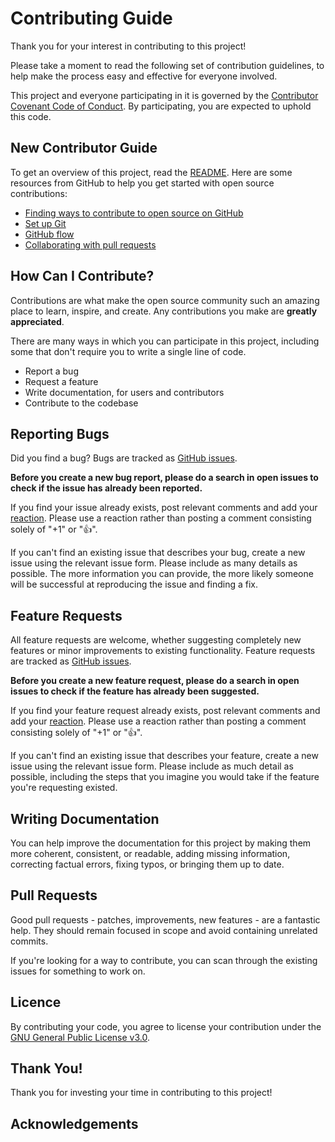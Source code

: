 # Contributing Guide

Thank you for your interest in contributing to this project!

Please take a moment to read the following set of contribution guidelines, to help make the process easy and effective for everyone involved.

This project and everyone participating in it is governed by the [Contributor Covenant Code of Conduct](CODE_OF_CONDUCT.md). By participating, you are expected to uphold this code.

## New Contributor Guide

To get an overview of this project, read the [README](README.md). Here are some resources from GitHub to help you get started with open source contributions:

- [Finding ways to contribute to open source on GitHub](https://docs.github.com/en/get-started/exploring-projects-on-github/finding-ways-to-contribute-to-open-source-on-github)
- [Set up Git](https://docs.github.com/en/get-started/quickstart/set-up-git)
- [GitHub flow](https://docs.github.com/en/get-started/quickstart/github-flow)
- [Collaborating with pull requests](https://docs.github.com/en/github/collaborating-with-pull-requests)

## How Can I Contribute?

Contributions are what make the open source community such an amazing place to learn, inspire, and create. Any contributions you make are **greatly appreciated**.

There are many ways in which you can participate in this project, including some that don't require you to write a single line of code.

- Report a bug
- Request a feature
- Write documentation, for users and contributors
- Contribute to the codebase

## Reporting Bugs

Did you find a bug? Bugs are tracked as [GitHub issues](https://guides.github.com/features/issues/).

**Before you create a new bug report, please do a search in open issues to check if the issue has already been reported.**

If you find your issue already exists, post relevant comments and add your [reaction](https://github.com/blog/2119-add-reactions-to-pull-requests-issues-and-comments). Please use a reaction rather than posting a comment consisting solely of "+1" or ":thumbsup:".

If you can't find an existing issue that describes your bug, create a new issue using the relevant issue form. Please include as many details as possible. The more information you can provide, the more likely someone will be successful at reproducing the issue and finding a fix.

## Feature Requests

All feature requests are welcome, whether suggesting completely new features or minor improvements to existing functionality. Feature requests are tracked as [GitHub issues](https://guides.github.com/features/issues/).

**Before you create a new feature request, please do a search in open issues to check if the feature has already been suggested.**

If you find your feature request already exists, post relevant comments and add your [reaction](https://github.com/blog/2119-add-reactions-to-pull-requests-issues-and-comments). Please use a reaction rather than posting a comment consisting solely of "+1" or ":thumbsup:".

If you can't find an existing issue that describes your feature, create a new issue using the relevant issue form. Please include as much detail as possible, including the steps that you imagine you would take if the feature you're requesting existed.

## Writing Documentation

You can help improve the documentation for this project by making them more coherent, consistent, or readable, adding missing information, correcting factual errors, fixing typos, or bringing them up to date.

## Pull Requests

Good pull requests - patches, improvements, new features - are a fantastic help. They should remain focused in scope and avoid containing unrelated commits.

If you're looking for a way to contribute, you can scan through the existing issues for something to work on.



## Licence

By contributing your code, you agree to license your contribution under the [GNU General Public License v3.0](LICENSE).

## Thank You!

Thank you for investing your time in contributing to this project!

## Acknowledgements


